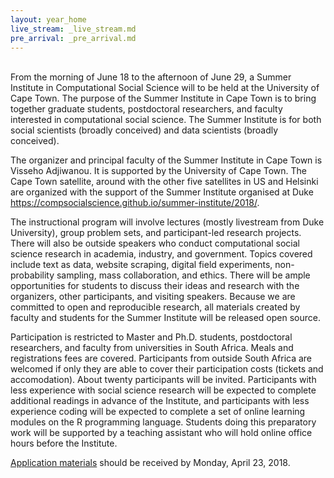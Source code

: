 ```yaml
---
layout: year_home
live_stream: _live_stream.md
pre_arrival: _pre_arrival.md
---
```

<br>
From the morning of June 18 to the afternoon of June 29, a Summer Institute in Computational Social Science will to be held at the University of Cape Town. The purpose of the Summer Institute in Cape Town is to bring together graduate students, postdoctoral researchers, and faculty interested in computational social science. The Summer Institute is for both social scientists (broadly conceived) and data scientists (broadly conceived). 

The organizer and principal faculty of the Summer Institute in Cape Town is Visseho Adjiwanou. It is supported by the University of Cape Town. The Cape Town satellite, around with the other five satellites in US and Helsinki are organized with the support of the Summer Institute organised at Duke https://compsocialscience.github.io/summer-institute/2018/. 

The instructional program will involve lectures (mostly livestream from Duke University), group problem sets, and participant-led research projects. There will also be outside speakers who conduct computational social science research in academia, industry, and government. Topics covered include text as data, website scraping, digital field experiments, non-probability sampling, mass collaboration, and ethics. There will be ample opportunities for students to discuss their ideas and research with the organizers, other participants, and visiting speakers. Because we are committed to open and reproducible research, all materials created by faculty and students for the Summer Institute will be released open source.

Participation is restricted to Master and Ph.D. students, postdoctoral researchers, and faculty from universities in South Africa. Meals and registrations fees are covered. Participants from outside South Africa are welcomed if only they are able to cover their participation costs (tickets and accomodation). About twenty participants will be invited. Participants with less experience with social science research will be expected to complete additional readings in advance of the Institute, and participants with less experience coding will be expected to complete a set of online learning modules on the R programming language. Students doing this preparatory work will be supported by a teaching assistant who will hold online office hours before the Institute.

[Application materials](https://compsocialscience.github.io/summer-institute/2018/capetown/apply) should be received by Monday, April 23, 2018.
